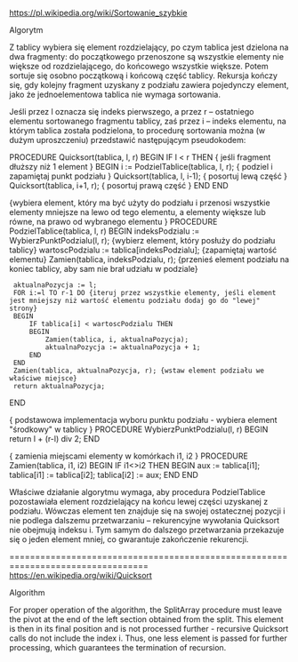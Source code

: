 https://pl.wikipedia.org/wiki/Sortowanie_szybkie

Algorytm

Z tablicy wybiera się element rozdzielający, po czym tablica jest dzielona na dwa fragmenty: do początkowego przenoszone są wszystkie elementy nie większe od rozdzielającego, do końcowego wszystkie większe. Potem sortuje się osobno początkową i końcową część tablicy. Rekursja kończy się, gdy kolejny fragment uzyskany z podziału zawiera pojedynczy element, jako że jednoelementowa tablica nie wymaga sortowania.

Jeśli przez l oznacza się indeks pierwszego, a przez r – ostatniego elementu sortowanego fragmentu tablicy, zaś przez i – indeks elementu, na którym tablica została podzielona, to procedurę sortowania można (w dużym uproszczeniu) przedstawić następującym pseudokodem:

  PROCEDURE Quicksort(tablica, l, r)
  BEGIN
    IF l < r THEN { jeśli fragment dłuższy niż 1 element }
      BEGIN
        i := PodzielTablice(tablica, l, r); { podziel i zapamiętaj punkt podziału }
        Quicksort(tablica, l, i-1);         { posortuj lewą część }
        Quicksort(tablica, i+1, r);         { posortuj prawą część }
      END
  END

  {wybiera element, który ma być użyty do podziału
   i przenosi wszystkie elementy mniejsze na lewo od
   tego elementu, a elementy większe lub równe, na prawo
   od wybranego elementu }
  PROCEDURE PodzielTablice(tablica, l, r)
  BEGIN
     indeksPodzialu := WybierzPunktPodzialu(l, r); {wybierz element, który posłuży do podziału tablicy}
     wartoscPodzialu := tablica[indeksPodzialu]; {zapamiętaj wartość elementu}
     Zamien(tablica, indeksPodzialu, r); {przenieś element podziału na koniec tablicy, aby sam nie brał udziału w podziale}

     aktualnaPozycja := l;
     FOR i:=l TO r-1 DO {iteruj przez wszystkie elementy, jeśli element jest mniejszy niż wartość elementu podziału dodaj go do "lewej" strony}
     BEGIN
         IF tablica[i] < wartoscPodzialu THEN
         BEGIN
             Zamien(tablica, i, aktualnaPozycja);
             aktualnaPozycja := aktualnaPozycja + 1;
         END
     END
     Zamien(tablica, aktualnaPozycja, r); {wstaw element podziału we właściwe miejsce}
     return aktualnaPozycja;
  END

  { podstawowa implementacja wyboru punktu podziału - wybiera element "środkowy" w tablicy }
  PROCEDURE WybierzPunktPodzialu(l, r)
  BEGIN
     return l + (r-l) div 2;
  END

  { zamienia miejscami elementy w komórkach i1, i2 }
  PROCEDURE Zamien(tablica, i1, i2)
  BEGIN
    IF i1<>i2 THEN
    BEGIN
     aux := tablica[i1];
     tablica[i1] := tablica[i2];
     tablica[i2] := aux;
    END
  END

Właściwe działanie algorytmu wymaga, aby procedura PodzielTablice pozostawiała element rozdzielający na końcu lewej części uzyskanej z podziału. Wówczas element ten znajduje się na swojej ostatecznej pozycji i nie podlega dalszemu przetwarzaniu – rekurencyjne wywołania Quicksort nie obejmują indeksu i. Tym samym do dalszego przetwarzania przekazuje się o jeden element mniej, co gwarantuje zakończenie rekurencji. 

=================================================================================
https://en.wikipedia.org/wiki/Quicksort

Algorithm

For proper operation of the algorithm, the SplitArray procedure must leave the pivot at the end of the left section obtained from the split. This element is then in its final position and is not processed further - recursive Quicksort calls do not include the index i. Thus, one less element is passed for further processing, which guarantees the termination of recursion. 
